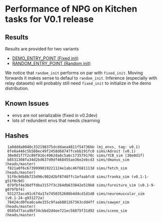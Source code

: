 # Performance of NPG on Kitchen tasks for V0.1 release

## Results
Results are provided for two variants
- [DEMO_ENTRY_POINT (Fixed init)](outputs_kitchenJ5c_3.8)
- [RANDOM_ENTRY_POINT (Random init)](outputs_kitchenJ5d_3.9)

We notice that `random_init` performs on par with `fixed_init`. Moving forwards it makes sense to defaul to `random_init`. Inference (especially with relay datasets) will probably still need `fixed_init` to initialize in the demo distribution.

## Known Issues
- envs are not serializable (fixed in v0.2dev)
- lots of redundent envs that needs clearning

## Hashes
```
 1a0ddda0040c332198375dcddaea4811f54736bb (mj_envs, tag: v0.1)
 0fe8a446c5b580ec49f2458d68747fcebb191fc0 sims/Adroit (v0.1)
 30e0d1f7f2c89f016c4962da8c5a6c173579170c sims/YCB_sim (30e0d1f)
 b8531308fa34d2bd637d9df468455ae36e2ebcd3 sims/dmanus_sim (heads/master)
 f821a0f6c6739999019221124e1abc46f681113d sims/fetch_sim (heads/master)
 51f0c9db8b723d96c902d2bf8748ffc1efaabfc8 sims/franka_sim (v0.1-1-g51f0c9d)
 079fbf4e38dffdba3157f3c264db633842e519b8 sims/furniture_sim (v0.1-9-g079fbf4)
 931272aca91c674a17e7450352686b4d4cd1d1d8 sims/neuromuscular_sim (v0.1-24-g931272a)
 78424cd0fea6ca4e155c9faab801267363cdd4ff sims/sawyer_sim (heads/master)
 0585477aca9bf34cbbd2d4ee721ec56875f31d92 sims/scene_sim (heads/master)
 ```